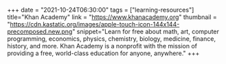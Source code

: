 +++
date = "2021-10-24T06:30:00"
tags = ["learning-resources"]
title="Khan Academy"
link = "https://www.khanacademy.org"
thumbnail = "https://cdn.kastatic.org/images/apple-touch-icon-144x144-precomposed.new.png"
snippet="Learn for free about math, art, computer programming, economics, physics, chemistry, biology, medicine, finance, history, and more. Khan Academy is a nonprofit with the mission of providing a free, world-class education for anyone, anywhere."
+++
